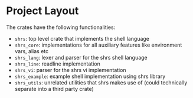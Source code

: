 
# Project Layout

The crates have the following functionalities:
- `shrs`: top level crate that implements the shell language
- `shrs_core`: implementations for all auxiliary features like environment vars, alias etc
- `shrs_lang`: lexer and parser for the shrs shell language
- `shrs_line`: readline implementation
- `shrs_vi`: parser for the shrs vi implementation
- `shrs_example`: example shell implementation using shrs library
- `shrs_utils`: unrelated utilities that shrs makes use of (could technically separate into a third party crate)

